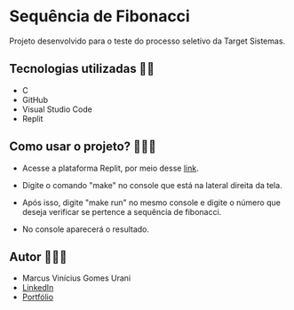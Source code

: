 # Sequência de Fibonacci

Projeto desenvolvido para o teste do processo seletivo da Target Sistemas.

## Tecnologias utilizadas 🏽🚀

 - C
 - GitHub
 - Visual Studio Code
 - Replit

## Como usar o projeto? 👨🏽‍💻

 - Acesse a plataforma Replit, por meio desse [link](https://replit.com/join/oflidpqfsu-marcusurani).

 - Digite o comando "make" no console que está na lateral direita da tela.

 - Após isso, digite "make run" no mesmo console e digite o número que deseja verificar se pertence a sequência de fibonacci.

 - No console aparecerá o resultado.

## Autor 🙋🏻‍♂️

 - Marcus Vinícius Gomes Urani
 - [LinkedIn](https://linkedin.com/in/marcusurani)
 - [Portfólio](https://marcusurani.netlify.app)
